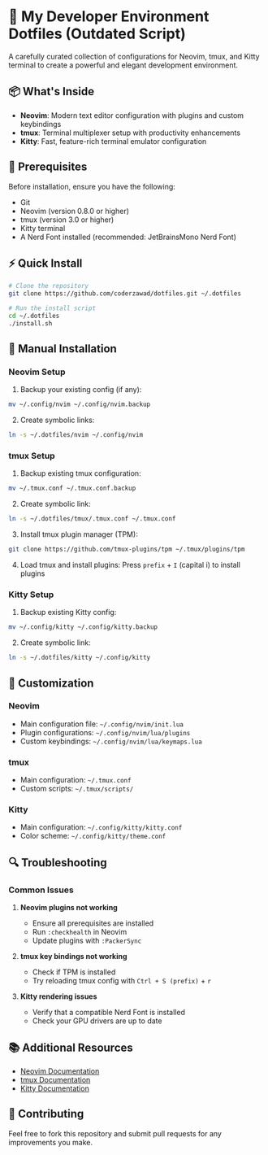# 🚀 My Developer Environment Dotfiles (Outdated Script)

A carefully curated collection of configurations for Neovim, tmux, and Kitty terminal to create a powerful and elegant development environment.

## 📦 What's Inside

- **Neovim**: Modern text editor configuration with plugins and custom keybindings
- **tmux**: Terminal multiplexer setup with productivity enhancements
- **Kitty**: Fast, feature-rich terminal emulator configuration

## 🔧 Prerequisites

Before installation, ensure you have the following:

- Git
- Neovim (version 0.8.0 or higher)
- tmux (version 3.0 or higher)
- Kitty terminal
- A Nerd Font installed (recommended: JetBrainsMono Nerd Font)

## ⚡ Quick Install

```bash
# Clone the repository
git clone https://github.com/coderzawad/dotfiles.git ~/.dotfiles

# Run the install script
cd ~/.dotfiles
./install.sh
```

## 📝 Manual Installation

### Neovim Setup

1. Backup your existing config (if any):
```bash
mv ~/.config/nvim ~/.config/nvim.backup
```

2. Create symbolic links:
```bash
ln -s ~/.dotfiles/nvim ~/.config/nvim
```

### tmux Setup

1. Backup existing tmux configuration:
```bash
mv ~/.tmux.conf ~/.tmux.conf.backup
```

2. Create symbolic link:
```bash
ln -s ~/.dotfiles/tmux/.tmux.conf ~/.tmux.conf
```

3. Install tmux plugin manager (TPM):
```bash
git clone https://github.com/tmux-plugins/tpm ~/.tmux/plugins/tpm
```

4. Load tmux and install plugins:
Press `prefix` + `I` (capital i) to install plugins

### Kitty Setup

1. Backup existing Kitty config:
```bash
mv ~/.config/kitty ~/.config/kitty.backup
```

2. Create symbolic link:
```bash
ln -s ~/.dotfiles/kitty ~/.config/kitty
```

## 🎨 Customization

### Neovim
- Main configuration file: `~/.config/nvim/init.lua`
- Plugin configurations: `~/.config/nvim/lua/plugins`
- Custom keybindings: `~/.config/nvim/lua/keymaps.lua`

### tmux
- Main configuration: `~/.tmux.conf`
- Custom scripts: `~/.tmux/scripts/`

### Kitty
- Main configuration: `~/.config/kitty/kitty.conf`
- Color scheme: `~/.config/kitty/theme.conf`

## 🔍 Troubleshooting

### Common Issues

1. **Neovim plugins not working**
   - Ensure all prerequisites are installed
   - Run `:checkhealth` in Neovim
   - Update plugins with `:PackerSync`

2. **tmux key bindings not working**
   - Check if TPM is installed
   - Try reloading tmux config with `Ctrl + S (prefix)` + `r`

3. **Kitty rendering issues**
   - Verify that a compatible Nerd Font is installed
   - Check your GPU drivers are up to date

## 📚 Additional Resources

- [Neovim Documentation](https://neovim.io/doc/)
- [tmux Documentation](https://github.com/tmux/tmux/wiki)
- [Kitty Documentation](https://sw.kovidgoyal.net/kitty/)

## 🤝 Contributing

Feel free to fork this repository and submit pull requests for any improvements you make.
